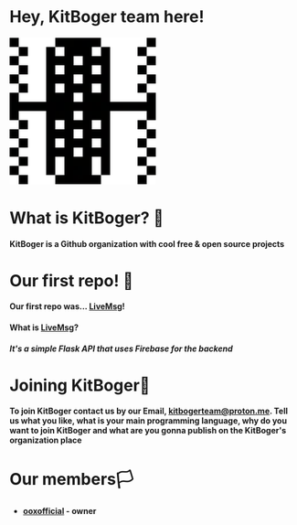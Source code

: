# Hey, KitBoger team here!
####
#### ![image](assets/kitboger-4.png)

# What is KitBoger? 🤔
#### KitBoger is a Github organization with cool free & open source projects

# Our first repo! 🎉
#### Our first repo was... <a href="https://github.com/KitBoger/LiveMsg">LiveMsg</a>!
#### What is <a href="https://github.com/KitBoger/LiveMsg">LiveMsg</a>?
##### It's a simple Flask API that uses Firebase for the backend

# Joining KitBoger🤝
#### To join KitBoger contact us by our Email, kitbogerteam@proton.me. Tell us what you like, what is your main programming language, why do you want to join KitBoger and what are you gonna publish on the KitBoger's organization place

# Our members🏳️
- #### <a href="https://github.com/ooxofficial">ooxofficial</a> - owner
